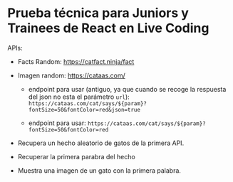 # Prueba técnica para Juniors y Trainees de React en Live Coding

APIs:

- Facts Random: https://catfact.ninja/fact
- Imagen random: https://cataas.com/

  - endpoint para usar (antiguo, ya que cuando se recoge la respuesta del json no esta el parámetro `url`): `https://cataas.com/cat/says/${param}?fontSize=50&fontColor=red&json=true`

  - endpoint para usar: `https://cataas.com/cat/says/${param}?fontSize=50&fontColor=red`

- Recupera un hecho aleatorio de gatos de la primera API.
- Recuperar la primera parabra del hecho
- Muestra una imagen de un gato con la primera palabra.
